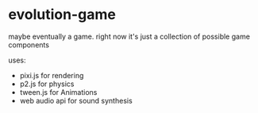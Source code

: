 # evolution-game

maybe eventually a game.  right now it's just a collection of possible game components

uses:

* pixi.js for rendering
* p2.js for physics
* tween.js for Animations
* web audio api for sound synthesis
